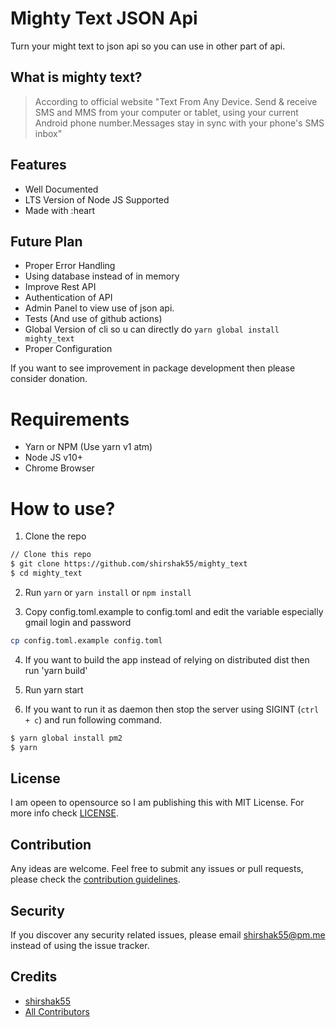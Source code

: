 # Mighty Text JSON Api

Turn your might text to json api so you can use in other part of api.

## What is mighty text?

> According to official website "Text From Any Device. Send & receive SMS and MMS from your computer or tablet, using your current Android phone number.Messages stay in sync with your phone's SMS inbox"

## Features

- Well Documented
- LTS Version of Node JS Supported
- Made with :heart

## Future Plan

- Proper Error Handling
- Using database instead of in memory
- Improve Rest API
- Authentication of API
- Admin Panel to view use of json api.
- Tests (And use of github actions)
- Global Version of cli so u can directly do `yarn global install mighty_text`
- Proper Configuration

If you want to see improvement in package development then please consider donation.

# Requirements

- Yarn or NPM (Use yarn v1 atm)
- Node JS v10+
- Chrome Browser

# How to use?

1. Clone the repo

```bash
// Clone this repo
$ git clone https://github.com/shirshak55/mighty_text
$ cd mighty_text
```

2. Run `yarn` or `yarn install` or `npm install`

3. Copy config.toml.example to config.toml and edit the variable especially gmail login and password

```bash
cp config.toml.example config.toml
```

4. If you want to build the app instead of relying on distributed dist then run 'yarn build'

5. Run yarn start

6. If you want to run it as daemon then stop the server using SIGINT (`ctrl + c`) and run following command.

```bash
$ yarn global install pm2
$ yarn
```

## License

I am opeen to opensource so I am publishing this with MIT License. For more info check [LICENSE](LICENSE.md).

## Contribution

Any ideas are welcome. Feel free to submit any issues or pull requests, please check the [contribution guidelines](CONTRIBUTING.md).

## Security

If you discover any security related issues, please email shirshak55@pm.me instead of using the issue tracker.

## Credits

- [shirshak55][link-author]
- [All Contributors][link-contributors]

[link-author]: https://github.com/shirshak55
[link-contributors]: https://github.com/shirshak55/mighty_text/graphs/contributors
